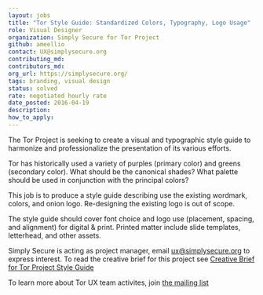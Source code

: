 ```yaml
---
layout: jobs
title: "Tor Style Guide: Standardized Colors, Typography, Logo Usage"
role: Visual Designer
organization: Simply Secure for Tor Project
github: ameellio
contact: UX@simplysecure.org
contributing_md:
contributors_md:
org_url: https://simplysecure.org/
tags: branding, visual design
status: solved
rate: negotiated hourly rate
date_posted: 2016-04-19
description:
how_to_apply:
---
```

The Tor Project is seeking to create a visual and typographic style guide to harmonize and professionalize the presentation of its various efforts.

Tor has historically used a variety of purples (primary color) and greens (secondary color). What should be the canonical shades? What palette should be used in conjunction with the principal colors?

This job is to produce a style guide describing use the existing wordmark, colors, and onion logo.  Re-designing the existing logo is out of scope.

The style guide should cover font choice and logo use (placement, spacing, and alignment) for digital & print. Printed matter include slide templates, letterhead, and other assets.

Simply Secure is acting as project manager, email ux@simplysecure.org to express interest. To read the creative brief for this project see [Creative Brief for Tor Project Style Guide](https://github.com/simplysecure/tor/blob/master/CreativeBriefforTorProjectStyleGuide.pdf)

To learn more about Tor UX team activites, join [the mailing list](https://lists.torproject.org/cgi-bin/mailman/listinfo/ux)



